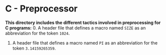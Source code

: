 # C - Preprocessor
**This directory includes the different tactics involved in preprocessing for C programs:**
0. A header file that defines a macro named `SIZE` as an abbreviation for the token `1024`.

1. A header file that defines a macro named `PI` as an abbreviation for the token `3.14159265359`.
